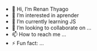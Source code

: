 - 👋 Hi, I’m Renan Thyago
- 👀 I’m interested in aprender
- 🌱 I’m currently learning JS
- 💞️ I’m looking to collaborate on ...
- 📫 How to reach me ...
- ⚡ Fun fact: ...

<!---
renanthyago01/renanthyago01 is a ✨ special ✨ repository because its `README.md` (this file) appears on your GitHub profile.
You can click the Preview link to take a look at your changes.
--->
